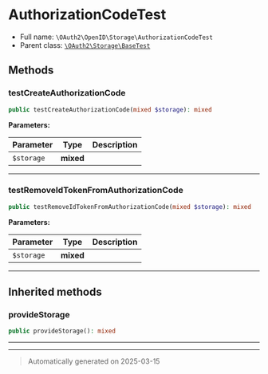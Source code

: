 
# AuthorizationCodeTest





* Full name: `\OAuth2\OpenID\Storage\AuthorizationCodeTest`
* Parent class: [`\OAuth2\Storage\BaseTest`](../../Storage/BaseTest.md)




## Methods


### testCreateAuthorizationCode



```php
public testCreateAuthorizationCode(mixed $storage): mixed
```








**Parameters:**

| Parameter | Type | Description |
|-----------|------|-------------|
| `$storage` | **mixed** |  |





***

### testRemoveIdTokenFromAuthorizationCode



```php
public testRemoveIdTokenFromAuthorizationCode(mixed $storage): mixed
```








**Parameters:**

| Parameter | Type | Description |
|-----------|------|-------------|
| `$storage` | **mixed** |  |





***


## Inherited methods


### provideStorage



```php
public provideStorage(): mixed
```












***


***
> Automatically generated on 2025-03-15
